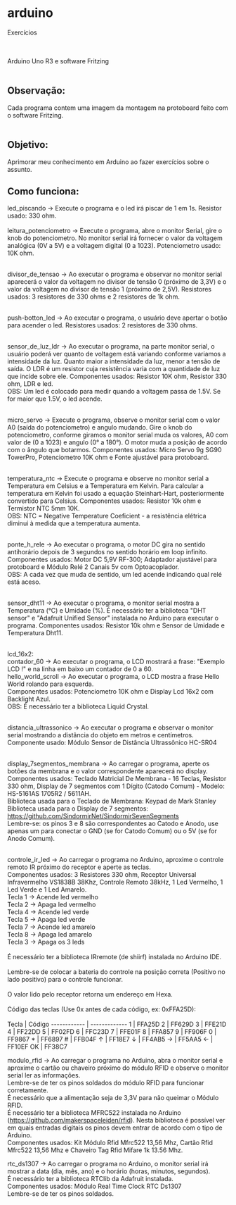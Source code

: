 # arduino
Exercícios

<br> <br>
Arduino Uno R3 e software Fritzing <br> <br>

## Observação: 
Cada programa contem uma imagem da montagem na protoboard feito com o software Fritzing. <br> <br>

## Objetivo:
Aprimorar meu conhecimento em Arduino ao fazer exercícios sobre o assunto. <br>


## Como funciona: 

led_piscando -> Execute o programa e o led irá piscar de 1 em 1s. Resistor usado: 330 ohm. <br> <br>
leitura_potenciometro -> Execute o programa, abre o monitor Serial, gire o knob do potenciometro. No monitor serial irá fornecer o valor da voltagem analógica (0V a 5V) e a voltagem digital (0 a 1023). Potenciometro usado: 10K ohm.<br> <br>

divisor_de_tensao -> Ao executar o programa e observar no monitor serial aparecerá o valor da voltagem no divisor de tensão 0 (próximo de 3,3V) e o valor da voltagem no divisor de tensão 1 (próximo de 2,5V). Resistores usados: 3 resistores de 330 ohms e 2 resistores de 1k ohm.<br> <br>

push-botton_led -> Ao executar o programa, o usuário deve apertar o botão para acender o led. Resistores usados: 2 resistores de 330 ohms. <br> <br> 

sensor_de_luz_ldr -> Ao executar o programa, na parte monitor serial, o usuário poderá ver quanto de voltagem está variando conforme variamos a intensidade da luz. Quanto maior a intensidade da luz, menor a tensão de saída. O LDR é um resistor cuja resistência varia com a quantidade de luz que incide sobre ele. Componentes usados: Resistor 10K ohm, Resistor 330 ohm, LDR e led. <br> 
OBS: Um led é colocado para medir quando a voltagem passa de 1.5V. Se for maior que 1.5V, o led acende. <br> <br>

micro_servo -> Execute o programa, observe o monitor serial com o valor A0 (saída do potenciometro) e angulo mudando. Gire o knob do potenciometro, conforme giramos o monitor serial muda os valores, A0 com valor de (0 a 1023) e angulo (0° a 180°). O motor muda a posição de acordo com o ângulo que botarmos. Componentes usados: Micro Servo 9g SG90 TowerPro, Potenciometro 10K ohm e Fonte ajustável para protoboard. <br> <br>

temperatura_ntc -> Execute o programa e observe no monitor serial a Temperatura em Celsius e a Temperatura em Kelvin. Para calcular a temperatura em Kelvin foi usado a equação Steinhart-Hart, posteriormente convertido para Celsius. Componentes usados: Resistor 10k ohm e Termistor NTC 5mm 10K. <br>
OBS: NTC = Negative Temperature Coeficient - a resistência elétrica diminui à medida que a temperatura aumenta. <br> <br>

ponte_h_rele -> Ao executar o programa, o motor DC gira no sentido antihorário depois de 3 segundos no sentido horário em loop infinito. Componentes usados: Motor DC 5,9V RF-300; Adaptador ajustável para protoboard e Módulo Relé 2 Canais 5v com Optoacoplador. <br>
OBS: A cada vez que muda de sentido, um led acende indicando qual relé está aceso. <br> <br>

sensor_dht11 -> Ao executar o programa, o monitor serial mostra a Temperatura (°C) e Umidade (%). É necessário ter a biblioteca "DHT sensor" e "Adafruit Unified Sensor" instalada no Arduino para executar o programa. Componentes usados: Resistor 10k ohm e Sensor de Umidade e Temperatura Dht11. <br> <br> 

lcd_16x2: <br>
contador_60 -> Ao executar o programa, o LCD mostrará a frase: "Exemplo LCD !" e na linha em baixo um contador de 0 a 60. <br> 
hello_world_scroll -> Ao executar o programa, o LCD mostra a frase Hello World rolando para esquerda. <br> 
Componentes usados: Potenciometro 10K ohm  e Display Lcd 16x2 com Backlight Azul. <br>
OBS: É necessário ter a biblioteca Liquid Crystal. <br> <br>

distancia_ultrassonico -> Ao executar o programa e observar o monitor serial mostrando a distância do objeto em metros e centímetros. Componente usado: Módulo Sensor de Distância Ultrassônico HC-SR04 <br> <br>

display_7segmentos_membrana -> Ao carregar o programa, aperte os botões da membrana e o valor correspondente aparecerá no display. Componentes usados: Teclado Matricial De Membrana - 16 Teclas, Resistor 330 ohm, Display de 7 segmentos com 1 Dígito (Catodo Comum) -  Modelo: HS-5161AS 1705R2 / 5611AH. <br>
Biblioteca usada para o Teclado de Membrana: Keypad de Mark Stanley <br>
Biblioteca usada para o Display de 7 segmentos: https://github.com/SindormirNet/SindormirSevenSegments <br> 
Lembre-se: os pinos 3 e 8 são correspondentes ao Catodo e Anodo, use apenas um para conectar o GND (se for Catodo Comum) ou o 5V (se for Anodo Comum).<br> <br>

controle_ir_led -> Ao carregar o programa no Arduino, aproxime o controle remoto IR próximo do receptor e aperte as teclas. <br>
Componentes usados: 3 Resistores 330 ohm, Receptor Universal Infravermelho VS1838B 38Khz, Controle Remoto 38kHz, 1 Led Vermelho, 1 Led Verde e 1 Led Amarelo. <br>
Tecla 1 -> Acende led vermelho <br>
Tecla 2 -> Apaga led vermelho <br>
Tecla 4 -> Acende led verde <br>
Tecla 5 -> Apaga led verde <br>
Tecla 7 -> Acende led amarelo <br>
Tecla 8 -> Apaga led amarelo <br> 
Tecla 3 -> Apaga os 3 leds <br> <br>
É necessário ter a biblioteca IRremote (de shiirf) instalada no Arduino IDE. <br> <br>
Lembre-se de colocar a bateria do controle na posição correta (Positivo no lado positivo) para o controle funcionar. <br> <br>
O valor lido pelo receptor retorna um endereço em Hexa. <br> <br>
Código das teclas (Use 0x antes de cada código, ex: 0xFFA25D): <br> <br>
Tecla | Código
------------ | -------------
1 | FFA25D
2 | FF629D
3 | FFE21D
4 | FF22DD
5 | FF02FD
6 | FFC23D
7 | FFE01F
8 | FFA857
9 | FF906F
0 | FF9867
\* | FF6897
\# | FFB04F	
&#8593; | FF18E7
&#8595; | FF4AB5
&#8594; | FF5AA5
&#8592; | FF10EF
OK | FF38C7

modulo_rfid -> Ao carregar o programa no Arduino, abra o monitor serial e aproxime o cartão ou chaveiro próximo do módulo RFID e observe o monitor serial ler as informações. <br>
Lembre-se de ter os pinos soldados do módulo RFID para funcionar corretamente. <br>
É necessário que a alimentação seja de 3,3V para não queimar o Módulo RFID. <br>
É necessário ter a biblioteca MFRC522 instalada no Arduino (https://github.com/makerspaceleiden/rfid). Nesta biblioteca é possível ver em quais entradas digitais os pinos devem entrar de acordo com o tipo de Arduino.  <br>
Componentes usados: Kit Módulo Rfid Mfrc522 13,56 Mhz, Cartão Rfid Mfrc522 13,56 Mhz e Chaveiro Tag Rfid Mifare 1k 13.56 Mhz. <br>

rtc_ds1307 -> Ao carregar o programa no Arduino, o monitor serial irá mostrar a data (dia, mês, ano) e o horário (horas, minutos, segundos). <br>
É necessário ter a biblioteca RTClib da Adafruit instalada. <br>
Componentes usados: Módulo Real Time Clock RTC Ds1307 <br>
Lembre-se de ter os pinos soldados. <br>

